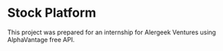 # Stock Platform
This project was prepared for an internship for Alergeek Ventures using AlphaVantage free API.

